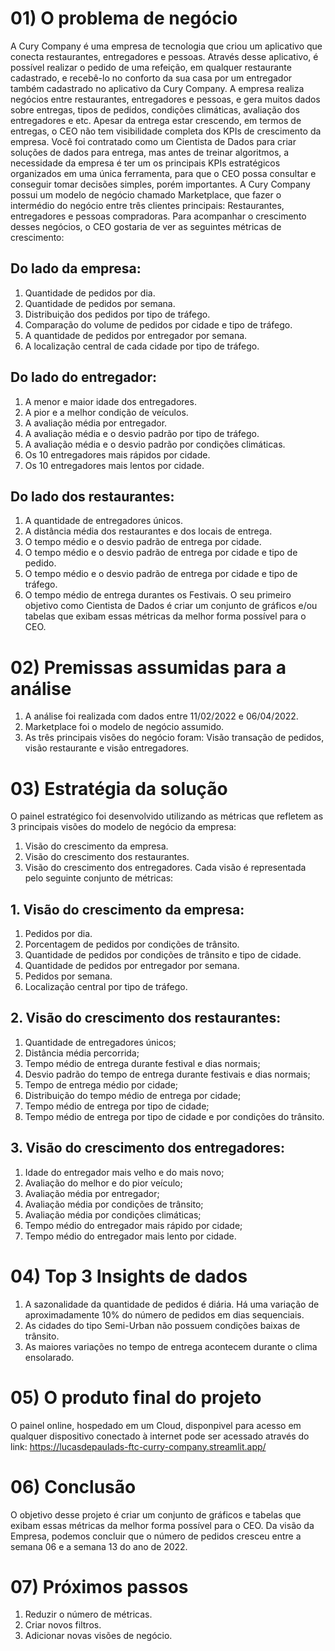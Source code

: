 # 01) O problema de negócio
A Cury Company é uma empresa de tecnologia que criou um aplicativo que conecta restaurantes, entregadores e pessoas.
Através desse aplicativo, é possível realizar o pedido de uma refeição, em qualquer restaurante cadastrado, e recebê-lo no conforto da sua casa por um entregador também cadastrado no aplicativo da Cury Company.
A empresa realiza negócios entre restaurantes, entregadores e pessoas, e gera muitos dados sobre entregas, tipos de pedidos, condições climáticas, avaliação dos entregadores e etc. Apesar da entrega estar crescendo, em termos de entregas, o CEO não tem visibilidade completa dos KPIs de crescimento da empresa.
Você foi contratado como um Cientista de Dados para criar soluções de dados para entrega, mas antes de treinar algoritmos, a necessidade da empresa é ter um os principais KPIs estratégicos organizados em uma única ferramenta, para que o CEO possa consultar e conseguir tomar decisões simples, porém importantes.
A Cury Company possui um modelo de negócio chamado Marketplace, que fazer o intermédio do negócio entre três clientes principais: Restaurantes, entregadores e pessoas compradoras. Para acompanhar o crescimento desses negócios, o CEO gostaria de ver as seguintes métricas de crescimento:

## Do lado da empresa:
1.	Quantidade de pedidos por dia.
2.	Quantidade de pedidos por semana.
3.	Distribuição dos pedidos por tipo de tráfego.
4.	Comparação do volume de pedidos por cidade e tipo de tráfego.
5.	A quantidade de pedidos por entregador por semana.
6.	A localização central de cada cidade por tipo de tráfego.
## Do lado do entregador:
1.	A menor e maior idade dos entregadores.
2.	A pior e a melhor condição de veículos.
3.	A avaliação média por entregador.
4.	A avaliação média e o desvio padrão por tipo de tráfego.
5.	A avaliação média e o desvio padrão por condições climáticas.
6.	Os 10 entregadores mais rápidos por cidade.
7.	Os 10 entregadores mais lentos por cidade.
## Do lado dos restaurantes:
1.	A quantidade de entregadores únicos.
2.	A distância média dos restaurantes e dos locais de entrega.
3.	O tempo médio e o desvio padrão de entrega por cidade.
4.	O tempo médio e o desvio padrão de entrega por cidade e tipo de pedido.
5.	O tempo médio e o desvio padrão de entrega por cidade e tipo de tráfego.
6.	O tempo médio de entrega durantes os Festivais.
O seu primeiro objetivo como Cientista de Dados é criar um conjunto de gráficos e/ou tabelas que exibam essas métricas da melhor forma possível para o CEO.
# 02) Premissas assumidas para a análise
1.	A análise foi realizada com dados entre 11/02/2022 e 06/04/2022.
2.	Marketplace foi o modelo de negócio assumido.
3.	As três principais visões do negócio foram: Visão transação de pedidos, visão restaurante e visão entregadores.
# 03) Estratégia da solução
O painel estratégico foi desenvolvido utilizando as métricas que refletem as 3 principais visões do modelo de negócio da empresa:
1.	Visão do crescimento da empresa.
2.	Visão do crescimento dos restaurantes.
3.	Visão do crescimento dos entregadores.
Cada visão é representada pelo seguinte conjunto de métricas:
## 1. Visão do crescimento da empresa:
1. Pedidos por dia.
2. Porcentagem de pedidos por condições de trânsito.
3. Quantidade de pedidos por condições de trânsito e tipo de cidade.
4. Quantidade de pedidos por entregador por semana.
5. Pedidos por semana.
6. Localização central por tipo de tráfego.
## 2. Visão do crescimento dos restaurantes:
1. Quantidade de entregadores únicos;
2. Distância média percorrida;
3. Tempo médio de entrega durante festival e dias normais;
4. Desvio padrão do tempo de entrega durante festivais e dias normais;
5. Tempo de entrega médio por cidade;
6. Distribuição do tempo médio de entrega por cidade;
7. Tempo médio de entrega por tipo de cidade;
8. Tempo médio de entrega por tipo de cidade e por condições do trânsito.
## 3. Visão do crescimento dos entregadores:
1. Idade do entregador mais velho e do mais novo;
2. Avaliação do melhor e do pior veículo;
3. Avaliação média por entregador;
4. Avaliação média por condições de trânsito;
5. Avaliação média por condições climáticas;
6. Tempo médio do entregador mais rápido por cidade;
7. Tempo médio do entregador mais lento por cidade.
# 04) Top 3 Insights de dados
1.	A sazonalidade da quantidade de pedidos é diária. Há uma variação de aproximadamente 10% do número de pedidos em dias sequenciais.
2.	As cidades do tipo Semi-Urban não possuem condições baixas de trânsito.
3.	As maiores variações no tempo de entrega acontecem durante o clima ensolarado.
# 05) O produto final do projeto
O painel online, hospedado em um Cloud, disponpivel para acesso em qualquer dispositivo conectado à internet pode ser acessado através do link: https://lucasdepaulads-ftc-curry-company.streamlit.app/

# 06) Conclusão
O objetivo desse projeto é criar um conjunto de gráficos e tabelas que exibam essas métricas da melhor forma possível para o CEO. Da visão da Empresa, podemos concluir que o número de pedidos cresceu entre a semana 06 e a semana 13 do ano de 2022.
# 07) Próximos passos
1.	Reduzir o número de métricas.
2.	Criar novos filtros.
3.	Adicionar novas visões de negócio.

